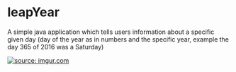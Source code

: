 # leapYear
A simple java application which tells users information about a specific given day (day of the year as in numbers and the specific  year, example the day 365 of 2016 was a Saturday)

<a href="https://imgur.com/8N5b889"><img src="https://i.imgur.com/8N5b889.gif" title="source: imgur.com" /></a>
